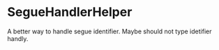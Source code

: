 # SegueHandlerHelper
A better way to handle segue identifier.
Maybe should not type idetifier handly.
